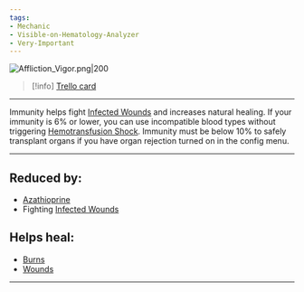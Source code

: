 ```yaml
---
tags:
- Mechanic
- Visible-on-Hematology-Analyzer
- Very-Important
---
```


![Affliction_Vigor.png\|200](/Blood/Immunity%20-%20Attachments/68045fa643aed3434fea0462.png)

> [!info] [Trello card](https://trello.com/c/JeNA5Hjp/189-immunity)

---

Immunity helps fight [Infected Wounds](../Any%20bodypart/Infected%20Wounds.md) and increases natural healing. If your immunity is 6% or lower, you can use incompatible blood types without triggering [Hemotransfusion Shock](Hemotransfusion%20Shock.md). Immunity must be below 10% to safely transplant organs if you have organ rejection turned on in the config menu.

---

## Reduced by:

- [Azathioprine](../Items/Azathioprine.md)
- Fighting [Infected Wounds](../Any%20bodypart/Infected%20Wounds.md)

## Helps heal:

- [Burns](../Any%20bodypart/Burns.md)
- [Wounds](../Any%20bodypart/archived/Wounds.md)

---

